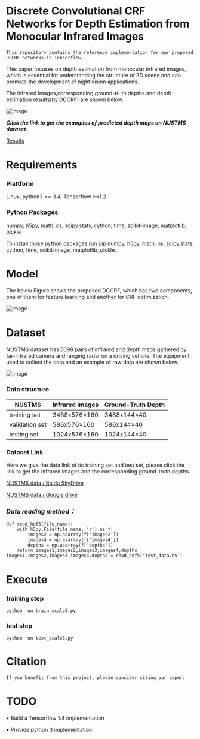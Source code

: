 
# Discrete Convolutional CRF Networks for Depth Estimation from Monocular Infrared Images
```
This repository contains the reference implementation for our proposed DCCRF networks in Tensorflow.
```
This paper focuses on depth estimation from monocular infrared images, which is essential for understanding the structure of 3D scene and can promote the development of night vision applications. 

The infrared images,corresponding ground-truth depths and depth estimation results(by DCCRF) are shown below.


![image](https://github.com/ivyharding999/Discrete-Convolutional-CRF-Networks-for-Depth-Estimation-from-Monocular-Infrared-Images/blob/master/Infrared%20images/DATA.png)

***Click the link to get the examples of predicted depth maps on NUSTMS dataset:***

[Results](https://pan.baidu.com/s/1P8570lNk1JMvTTCARrDvaQ)

 # Requirements
 
 ### Plattform 
 Linux, python3 >= 3.4, Tensorflow >=1.2
 
 ### Python Packages 
 numpy, h5py, math, os, scipy.stats, cython, time, scikit-image, matplotlib, pickle
 
 To install those python packages run pip numpy, h5py, math, os, scipy.stats, cython, time, scikit-image, matplotlib, pickle.

 # Model

The below Figure shows the proposed DCCRF, which has two components, one of them for feature learning and another for CRF optimization. 

 ![image](https://github.com/ivyharding999/Discrete-Convolutional-CRF-Networks-for-Depth-Estimation-from-Monocular-Infrared-Images/blob/master/Infrared%20images/Fig1.png)
 
 
 # Dataset

NUSTMS dataset has 5098 pairs of infrared and depth maps gathered by far-infrared camera and ranging radar on a driving vehicle. 
The equipment used to collect the data and an example of raw data are shown below.

![image](https://github.com/ivyharding999/Discrete-Convolutional-CRF-Networks-for-Depth-Estimation-from-Monocular-Infrared-Images/blob/master/Infrared%20images/Fig6.png)



### Data structure


   NUSTMS         | Infrared images   | Ground-Truth Depth
 --------------   | ----------------- | ---------------
 training set     |   3488x576×160    |  3488x144×40
 validation set   |   586x576×160     |  586x144×40 
 testing set      |   1024x576×160    |  1024x144×40    

  

### Dataset Link
 
Here we give the data link of its training set and test set, please click the link to get the infrared images and the corresponding ground-truth depths.


  
  [ NUSTMS data / Baidu SkyDrive ](https://pan.baidu.com/s/1P8570lNk1JMvTTCARrDvaQ)
  
  [NUSTMS data / Google drive](https://drive.google.com/open?id=1z0AVvzpzGIiwWBpNqW-x4uh9OenDp5nn)


### ***Data reading method：***
```
def read_hdf5(file_name):
    with h5py.File(file_name, 'r') as f:
        images2 = np.asarray(f['images2'])
        images4 = np.asarray(f['images4'])
        depths = np.asarray(f['depths'])
    return images1,images2,images3,images4,depths
images1,images2,images3,images4,depths = read_hdf5('test_data.h5')
```

# Execute

### training step
```
python run train_scale3.py
```


### test step
```
python run test_scale3.py
```

# Citation 
```
If you benefit from this project, please consider citing our paper.
```

# TODO

•	 Build a Tensorflow 1.4 implementation

•	 Provide python 3 implementation

